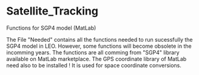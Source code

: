 # Satellite_Tracking
Functions for SGP4 model (MatLab)

The File "Needed" contains all the functions needed to run sucessfully the SGP4 model in LEO. However, some functions will become obsolete in the incomming years. The functions are all comming from "SGP4" library available on MatLab marketplace. 
The GPS coordinate library of MatLab need also to be installed ! It is used for space coordinate conversions.
